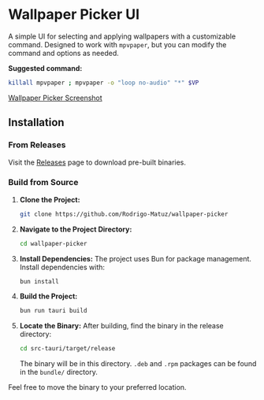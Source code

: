 # Wallpaper Picker UI

A simple UI for selecting and applying wallpapers with a customizable command. Designed to work with `mpvpaper`, but you can modify the command and options as needed.

**Suggested command:**
```bash
killall mpvpaper ; mpvpaper -o "loop no-audio" "*" $VP
```

[Wallpaper Picker Screenshot](https://github.com/user-attachments/assets/ec05beba-de5e-48d3-80e4-1258bb8183b1)

## Installation

### From Releases

Visit the [Releases](https://github.com/Rodrigo-Matuz/wallpaper-picker/releases) page to download pre-built binaries.

### Build from Source

1. **Clone the Project:**
    ```bash
    git clone https://github.com/Rodrigo-Matuz/wallpaper-picker
    ```
2. **Navigate to the Project Directory:**
    ```bash
    cd wallpaper-picker
    ```
3. **Install Dependencies:**
   The project uses Bun for package management. Install dependencies with:
    ```bash
    bun install
    ```
4. **Build the Project:**
    ```bash
    bun run tauri build
    ```
5. **Locate the Binary:**
   After building, find the binary in the release directory:
    ```bash
    cd src-tauri/target/release
    ```
   The binary will be in this directory. `.deb` and `.rpm` packages can be found in the `bundle/` directory.

Feel free to move the binary to your preferred location.
